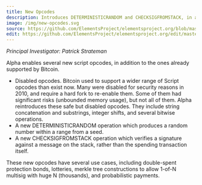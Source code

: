 ```yaml
---
title: New Opcodes
description: Introduces DETERMINISTICRANDOM and CHECKSIGFROMSTACK, in addition to re-enabling several scripts previously enabled in Bitcoin.
image: /img/new-opcodes.svg
source: https://github.com/ElementsProject/elementsproject.org/blob/master/source/elements/opcodes/index.md
edit: https://github.com/ElementsProject/elementsproject.org/edit/master/source/elements/opcodes/index.md
---
```


*Principal Investigator: Patrick Strateman*

Alpha enables several new script opcodes, in addition to the ones already supported by Bitcoin.
* Disabled opcodes. Bitcoin used to support a wider range of Script opcodes than exist now. Many were disabled for security reasons in 2010, and require a hard fork to re-enable them. Some of them had significant risks (unbounded memory usage), but not all of them. Alpha reintroduces these safe but disabled opcodes. They include string concatenation and substrings, integer shifts, and several bitwise operations.
* A new DETERMINISTICRANDOM operation which produces a random number within a range from a seed.
* A new CHECKSIGFROMSTACK operation which verifies a signature against a message on the stack, rather than the spending transaction itself.

These new opcodes have several use cases, including double-spent protection bonds, lotteries, merkle tree constructions to allow 1-of-N multisig with huge N (thousands), and probabilistic payments.
